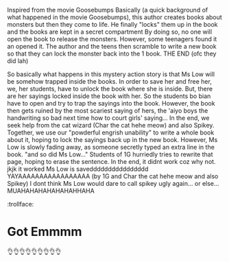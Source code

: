 Inspired from the movie Goosebumps
Basically (a quick background of what happened in the movie Goosebumps), this author creates books about monsters but then they come to life. He finally "locks" them up in the book and the books are kept in a secret compartment
By doing so, no one will open the book to release the monsters. However, some teenagers found it an opened it. The author and the teens then scramble to write a new book so that they can lock the monster back into the 1 book. THE END (ofc they did lah)
 
So basically what happens in this mystery action story is that Ms Low will be somehow trapped inside the books. In order to save her and free her, we, her students, have to unlock the book where she is inside.
But, there are her sayings locked inside the book with her. So the students bo bian have to open and try to trap the sayings into the book.
However, the book then gets ruined by the most scariest saying of hers, the 'aiyo boys the handwriting so bad next time how to court girls' saying... 
In the end, we seek help from the cat wizard (Char the cat hehe meow) and also Spikey. Together, we use our "powderful engrish unability" to write a whole book about it, hoping to lock the sayings back up in the new book.
However, Ms Low is slowly fading away, as someone secretly typed an extra line in the book. "and so did Ms Low..." Students of 1G hurriedly tries to rewrite that page, hoping to erase the sentence. 
In the end, it didnt work coz why not.  jkjk it worked Ms Low is savedddddddddddddddd YAYAAAAAAAAAAAAAAAAA (by 1G and Char the cat hehe meow and also Spikey) 
I dont think Ms Low would dare to call spikey ugly again... or else... MUAHAHAHAHAHAHAHHAHA

:trollface:

# Got Emmmm
:ok_hand::ok_hand::ok_hand::ok_hand::ok_hand::ok_hand::ok_hand::ok_hand::ok_hand:

